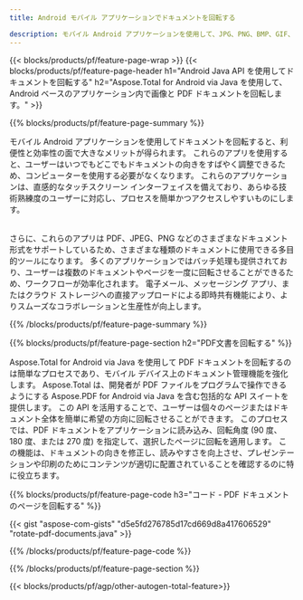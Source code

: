 ```yaml
---
title: Android モバイル アプリケーションでドキュメントを回転する 

description: モバイル Android アプリケーションを使用して、JPG、PNG、BMP、GIF、TIFF、SVG などの PDF および画像ファイルを回転します。
---
```


{{< blocks/products/pf/feature-page-wrap >}}
{{< blocks/products/pf/feature-page-header h1="Android Java API を使用してドキュメントを回転する" h2="Aspose.Total for Android via Java を使用して、Android ベースのアプリケーション内で画像と PDF ドキュメントを回転します。" >}}

{{% blocks/products/pf/feature-page-summary %}}

モバイル Android アプリケーションを使用してドキュメントを回転すると、利便性と効率性の面で大きなメリットが得られます。 これらのアプリを使用すると、ユーザーはいつでもどこでもドキュメントの向きをすばやく調整できるため、コンピューターを使用する必要がなくなります。 これらのアプリケーションは、直感的なタッチスクリーン インターフェイスを備えており、あらゆる技術熟練度のユーザーに対応し、プロセスを簡単かつアクセスしやすいものにします。 <br /><br />

さらに、これらのアプリは PDF、JPEG、PNG などのさまざまなドキュメント形式をサポートしているため、さまざまな種類のドキュメントに使用できる多目的ツールになります。 多くのアプリケーションではバッチ処理も提供されており、ユーザーは複数のドキュメントやページを一度に回転させることができるため、ワークフローが効率化されます。 電子メール、メッセージング アプリ、またはクラウド ストレージへの直接アップロードによる即時共有機能により、よりスムーズなコラボレーションと生産性が向上します。 

{{% /blocks/products/pf/feature-page-summary  %}}


{{% blocks/products/pf/feature-page-section  h2="PDF文書を回転する" %}}

Aspose.Total for Android via Java を使用して PDF ドキュメントを回転するのは簡単なプロセスであり、モバイル デバイス上のドキュメント管理機能を強化します。 Aspose.Total は、開発者が PDF ファイルをプログラムで操作できるようにする Aspose.PDF for Android via Java を含む包括的な API スイートを提供します。 この API を活用することで、ユーザーは個々のページまたはドキュメント全体を簡単に希望の方向に回転させることができます。 このプロセスでは、PDF ドキュメントをアプリケーションに読み込み、回転角度 (90 度、180 度、または 270 度) を指定して、選択したページに回転を適用します。 この機能は、ドキュメントの向きを修正し、読みやすさを向上させ、プレゼンテーションや印刷のためにコンテンツが適切に配置されていることを確認するのに特に役立ちます。 

{{% blocks/products/pf/feature-page-code h3="コード - PDF ドキュメントのページを回転する" %}}

{{< gist "aspose-com-gists" "d5e5fd276785d17cd669d8a417606529" "rotate-pdf-documents.java" >}}

{{% /blocks/products/pf/feature-page-code  %}}

{{% /blocks/products/pf/feature-page-section %}}

{{< blocks/products/pf/agp/other-autogen-total-feature>}}